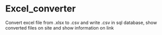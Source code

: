 # Excel_converter
Convert excel file from .xlsx to .csv and write .csv in sql database, show converted files on site and show information on link
